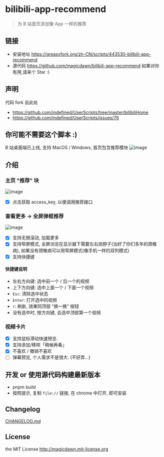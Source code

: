 # bilibili-app-recommend

> 为 B 站首页添加像 App 一样的推荐

## 链接

- 安装地址 https://greasyfork.org/zh-CN/scripts/443530-bilibili-app-recommend
- 源代码 https://github.com/magicdawn/bilibili-app-recommend 如果对你有用,请来个 Star :)

## 声明

代码 fork 自此处

- https://github.com/indefined/UserScripts/tree/master/bilibiliHome
- https://github.com/indefined/UserScripts/issues/76

## 你可能不需要这个脚本 :)

B 站桌面端已上线, 支持 MacOS / Windows, 首页包含推荐模块
![image](https://user-images.githubusercontent.com/4067115/169683392-2ed72442-5d4a-42cc-aa6c-6398b4b0517b.png)

## 介绍

### 主页 "推荐" 块

![image](https://user-images.githubusercontent.com/4067115/163818208-9090095d-1690-4d03-a0ff-bcca72b071ea.png)

- [x] 点击获取 access_key, 以便调用推荐接口

### 查看更多 -> 全屏弹框推荐

![image](https://user-images.githubusercontent.com/4067115/163818386-1550dcbd-69fb-4eec-9db2-fb4d538a7e20.png)

- [x] 支持无限滚动, 加载更多
- [x] 支持窄屏模式, 全屏浏览在显示器下需要左右扭脖子(治好了你们多年的颈椎病), 如果没有颈椎病可以用窄屏模式(像手机一样的双列模式)
- [x] 支持快捷键

#### 快捷键说明

- 左右方向键: 选中前一个 / 后一个的视频
- 上下方向键: 选中上面一个 / 下面一个视频
- `Esc`: 清除选中状态
- `Enter`: 打开选中的视频
- `r`: 刷新, 效果同顶部 "换一换" 按钮
- 没有选中时, 按方向键, 会选中顶部第一个视频

### 视频卡片

- [x] 支持鼠标滑动快速预览.
- [x] 支持添加/移除「稍候再看」
- [x] 不喜欢 / 撤销不喜欢
- [ ] 弹幕预览, 个人需求不是很大. (不好弄...)

## 开发 or 使用源代码构建最新版本

- pnpm build
- 按照提示, 复制 `file://` 链接, 在 chrome 中打开, 即可安装

## Changelog

[CHANGELOG.md](https://github.com/magicdawn/bilibili-app-recommend/blob/master/CHANGELOG.md)

## License

the MIT License http://magicdawn.mit-license.org
